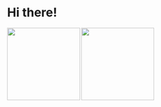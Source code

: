 # Hi there!

<a href="https://github.com/narutiga">
  <img align="left" height="170px" src="https://github-readme-stats.vercel.app/api?username=narutiga&count_private=true&show_icons=true&theme=dracula" />
</a>
<a href="https://github.com/narutiga">
  <img align="left" height="170px" src="https://github-readme-stats.vercel.app/api/top-langs/?username=narutiga&layout=compact&theme=dracula" />
</a>
